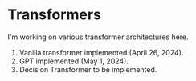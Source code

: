 # Transformers
I'm working on various transformer architectures here.

1. Vanilla transformer implemented (April 26, 2024).
2. GPT implemented (May 1, 2024).
3. Decision Transformer to be implemented.
